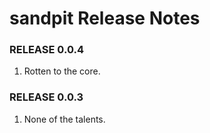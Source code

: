 # sandpit Release Notes

### RELEASE 0.0.4

1. Rotten to the core.

### RELEASE 0.0.3

1. None of the talents.